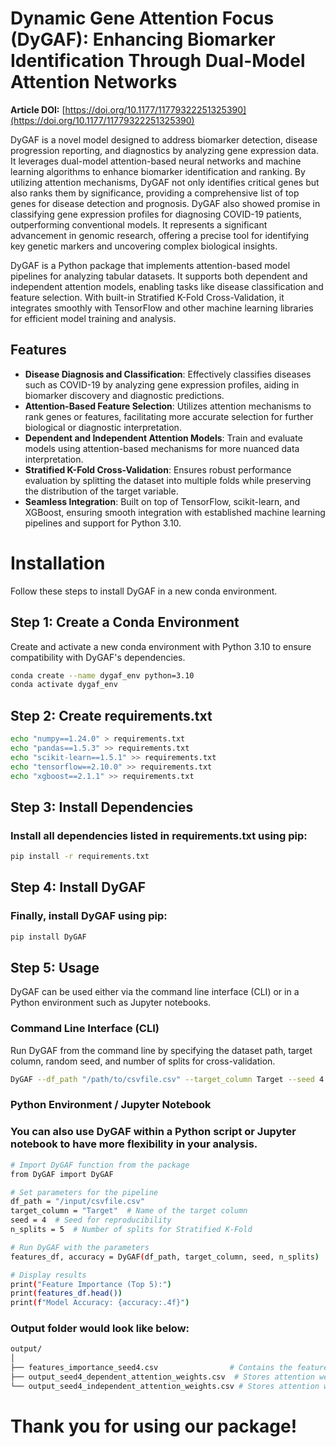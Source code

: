 # Dynamic Gene Attention Focus (DyGAF): Enhancing Biomarker Identification Through Dual-Model Attention Networks
**Article DOI:** [https://doi.org/10.1177/11779322251325390](https://doi.org/10.1177/11779322251325390)

DyGAF is a novel model designed to address biomarker detection, disease progression reporting, and diagnostics by analyzing gene expression data. It leverages dual-model attention-based neural networks and machine learning algorithms to enhance biomarker identification and ranking. By utilizing attention mechanisms, DyGAF not only identifies critical genes but also ranks them by significance, providing a comprehensive list of top genes for disease detection and prognosis.
DyGAF also showed promise in classifying gene expression profiles for diagnosing COVID-19 patients, outperforming conventional models. It represents a significant advancement in genomic research, offering a precise tool for identifying key genetic markers and uncovering complex biological insights.

DyGAF is a Python package that implements attention-based model pipelines for analyzing tabular datasets. It supports both dependent and independent attention models, enabling tasks like disease classification and feature selection. With built-in Stratified K-Fold Cross-Validation, it integrates smoothly with TensorFlow and other machine learning libraries for efficient model training and analysis.

## Features

- **Disease Diagnosis and Classification**: Effectively classifies diseases such as COVID-19 by analyzing gene expression profiles, aiding in biomarker discovery and diagnostic predictions.
- **Attention-Based Feature Selection**: Utilizes attention mechanisms to rank genes or features, facilitating more accurate selection for further biological or diagnostic interpretation.
- **Dependent and Independent Attention Models**: Train and evaluate models using attention-based mechanisms for more nuanced data interpretation.
- **Stratified K-Fold Cross-Validation**: Ensures robust performance evaluation by splitting the dataset into multiple folds while preserving the distribution of the target variable.
- **Seamless Integration**: Built on top of TensorFlow, scikit-learn, and XGBoost, ensuring smooth integration with established machine learning pipelines and support for Python 3.10.

# Installation

Follow these steps to install DyGAF in a new conda environment.

## Step 1: Create a Conda Environment

Create and activate a new conda environment with Python 3.10 to ensure compatibility with DyGAF's dependencies.

```sh
conda create --name dygaf_env python=3.10
conda activate dygaf_env
```
## Step 2: Create requirements.txt
```sh
echo "numpy==1.24.0" > requirements.txt
echo "pandas==1.5.3" >> requirements.txt
echo "scikit-learn==1.5.1" >> requirements.txt
echo "tensorflow==2.10.0" >> requirements.txt
echo "xgboost==2.1.1" >> requirements.txt
```
## Step 3: Install Dependencies
### Install all dependencies listed in requirements.txt using pip:
```sh
pip install -r requirements.txt
```

## Step 4: Install DyGAF
### Finally, install DyGAF using pip:
```sh
pip install DyGAF
```
## Step 5: Usage

DyGAF can be used either via the command line interface (CLI) or in a Python environment such as Jupyter notebooks.

### Command Line Interface (CLI)

Run DyGAF from the command line by specifying the dataset path, target column, random seed, and number of splits for cross-validation.

```sh
DyGAF --df_path "/path/to/csvfile.csv" --target_column Target --seed 4 --n_splits 2
```

### Python Environment / Jupyter Notebook
### You can also use DyGAF within a Python script or Jupyter notebook to have more flexibility in your analysis.
```sh
# Import DyGAF function from the package
from DyGAF import DyGAF

# Set parameters for the pipeline
df_path = "/input/csvfile.csv"
target_column = "Target"  # Name of the target column
seed = 4  # Seed for reproducibility
n_splits = 5  # Number of splits for Stratified K-Fold

# Run DyGAF with the parameters
features_df, accuracy = DyGAF(df_path, target_column, seed, n_splits)

# Display results
print("Feature Importance (Top 5):")
print(features_df.head())
print(f"Model Accuracy: {accuracy:.4f}")
```

### Output folder would look like below:
```sh
output/
│
├── features_importance_seed4.csv                # Contains the feature importance analysis
├── output_seed4_dependent_attention_weights.csv  # Stores attention weights from the dependent attention model
└── output_seed4_independent_attention_weights.csv # Stores attention weights from the independent attention model
```

# Thank you for using our package!


